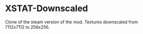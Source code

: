 # XSTAT-Downscaled
Clone of the steam version of the mod. Textures downscaled from 7112x7112 to 256x256.
